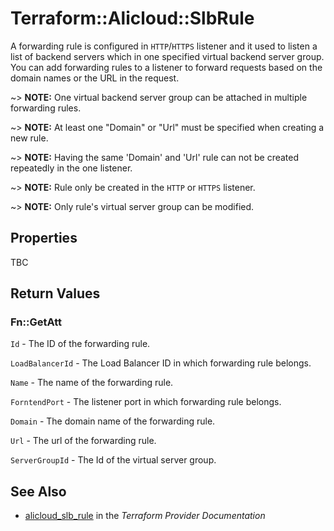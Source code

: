 # Terraform::Alicloud::SlbRule

A forwarding rule is configured in `HTTP`/`HTTPS` listener and it used to listen a list of backend servers which in one specified virtual backend server group.
You can add forwarding rules to a listener to forward requests based on the domain names or the URL in the request.

~> **NOTE:** One virtual backend server group can be attached in multiple forwarding rules.

~> **NOTE:** At least one "Domain" or "Url" must be specified when creating a new rule.

~> **NOTE:** Having the same 'Domain' and 'Url' rule can not be created repeatedly in the one listener.

~> **NOTE:** Rule only be created in the `HTTP` or `HTTPS` listener.

~> **NOTE:** Only rule's virtual server group can be modified.

## Properties

TBC

## Return Values

### Fn::GetAtt

`Id` - The ID of the forwarding rule.

`LoadBalancerId` - The Load Balancer ID in which forwarding rule belongs.

`Name` - The name of the forwarding rule.

`ForntendPort` - The listener port in which forwarding rule belongs.

`Domain` - The domain name of the forwarding rule.

`Url` - The url of the forwarding rule.

`ServerGroupId` - The Id of the virtual server group.

## See Also

* [alicloud_slb_rule](https://www.terraform.io/docs/providers/alicloud/r/slb_rule.html) in the _Terraform Provider Documentation_